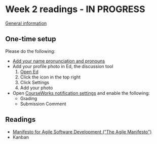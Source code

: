 # Week 2 readings - IN PROGRESS

[General information](../README.md#readings)

## One-time setup

Please do the following:

- [Add your name pronunciation and pronouns](https://courseworks2.columbia.edu/courses/210480/external_tools/62951)
- Add your profile photo in Ed, the discussion tool
  1.  [Open Ed](https://courseworks2.columbia.edu/courses/210480/external_tools/37606?display=borderless)
  1.  Click the icon in the top right
  1.  Click Settings
  1.  Add your photo
- Open [CourseWorks notification settings](https://courseworks2.columbia.edu/profile/communication) and enable the following:
  - Grading
  - Submission Comment

## Readings

- [Manifesto for Agile Software Development ("The Agile Manifesto")](https://agilemanifesto.org/)
- Kanban
